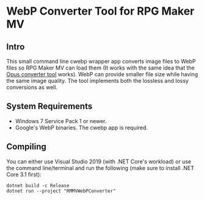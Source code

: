 # WebP Converter Tool for RPG Maker MV

## Intro
This small command line cwebp wrapper app converts image files to WebP files so RPG Maker MV can load them (It works with the same idea that the [Opus converter tool](https://github.com/acemod13/RMMVOpusConverter) works). WebP can provide smaller file size while having the same image quality. The tool implements both the lossless and lossy conversions as well.

## System Requirements
- Windows 7 Service Pack 1 or newer.
- Google's WebP binaries. The cwebp app is required.

## Compiling

You can either use Visual Studio 2019 (with .NET Core's workload) or use the command line/terminal and run the following (make sure to install .NET Core 3.1 first):
```
dotnet build -c Release
dotnet run --project "RMMVWebPConverter"
```
